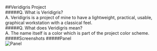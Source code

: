 ##Veridigris Project  
#####Q. What is Veridigris?  
A. Veridigris is a project of mine to have a lightweight, practical, usable, graphical 
workstation with a classical feel.    
#####Q. What does Veridigris mean?  
A. The name itself is a color which is part of the project color scheme.  
#####Screenshots 
#####Panel  
![Panel](https://github.com/orlandordiaz/veridigris/raw/master/panel.png)
